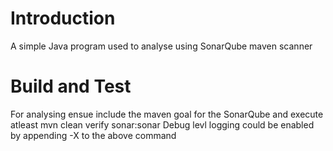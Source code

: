 # Introduction 
A simple Java program used to analyse using SonarQube maven scanner

# Build and Test
For analysing ensue include the maven goal for the SonarQube and execute atleast mvn clean verify sonar:sonar
Debug levl logging could be enabled by appending -X to the above command

